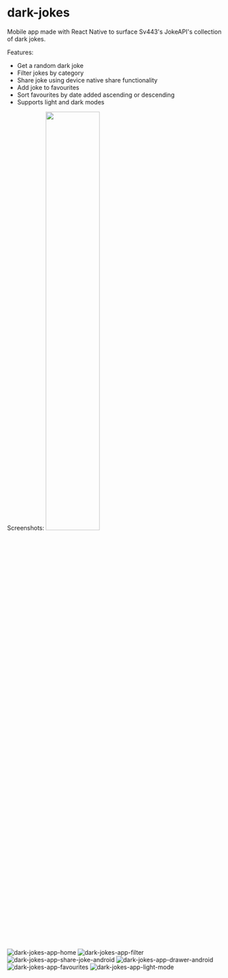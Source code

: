 # dark-jokes

Mobile app made with React Native to surface Sv443's JokeAPI's collection of dark jokes.

Features:
- Get a random dark joke
- Filter jokes by category
- Share joke using device native share functionality
- Add joke to favourites
- Sort favourites by date added ascending or descending
- Supports light and dark modes

Screenshots:
<img src="https://github.com/jadbarakat/dark-jokes/assets/68382811/ff997457-9468-4484-bfea-46d6508d27f5" width="50%" height="50%">
![dark-jokes-app-home](https://github.com/jadbarakat/dark-jokes/assets/68382811/ff997457-9468-4484-bfea-46d6508d27f5)
![dark-jokes-app-filter](https://github.com/jadbarakat/dark-jokes/assets/68382811/93baba09-c74e-49a5-9e30-c2d62580ad72)
![dark-jokes-app-share-joke-android](https://github.com/jadbarakat/dark-jokes/assets/68382811/36735933-bd8c-400d-9d63-607ff05cee6c)
![dark-jokes-app-drawer-android](https://github.com/jadbarakat/dark-jokes/assets/68382811/1a2f9928-6c4c-4076-9c76-443ad2351bf5)
![dark-jokes-app-favourites](https://github.com/jadbarakat/dark-jokes/assets/68382811/4c3db1c4-6e6d-4cbe-a6cc-8d528c2a8693)
![dark-jokes-app-light-mode](https://github.com/jadbarakat/dark-jokes/assets/68382811/335976f4-c104-4fdd-91bf-e5eff1147bd8)
